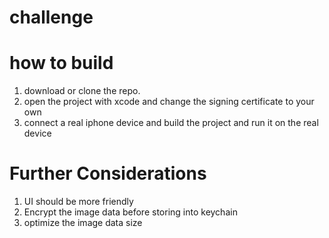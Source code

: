 # challenge

# how to build
1. download or clone the repo. 
2. open the project with xcode and change the signing certificate to your own
3. connect a real iphone device and build the project and run it on the real device

# Further Considerations
1. UI should be more friendly
2. Encrypt the image data before storing into keychain
3. optimize the image data size
